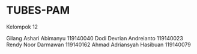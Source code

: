 # TUBES-PAM

Kelompok 12 

Gilang Ashari Abimanyu  119140040
Dodi Devrian Andreianto 119140023
Rendy Noor Darmawan 119140162
Ahmad Adriansyah Hasibuan 119140079
